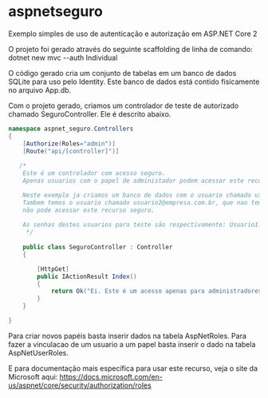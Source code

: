 # aspnetseguro
Exemplo simples de uso de autenticação e autorização em ASP.NET Core 2

O projeto foi gerado através do seguinte scaffolding de linha de comando:
dotnet new mvc --auth Individual

O código gerado cria um conjunto de tabelas em um banco de dados SQLite para uso pelo Identity.
Este banco de dados está contido fisicamente no arquivo App.db.

Com o projeto gerado, criamos um controlador de teste de autorizado chamado SeguroController. 
Ele é descrito abaixo.

```C#
namespace aspnet_seguro.Controllers
{
    [Authorize(Roles="admin")]
    [Route("api/[controller]")]
   
   /*
    Este é um controlador com acesso seguro. 
    Apenas usuarios com o papel de administador podem acessar este recurso.

    Neste exemplo ja criamos um banco de dados com o usuario chamado usuario1@empresa.com.br, vinculado ao papel admin.
    Tambem temos o usuario chamado usuario2@empresa.com.br, que nao tem esta vinculacao e portanto 
    não pode acessar este recurso seguro.
  
    As senhas destes usuarios para teste são respectivamente: Usuario1! e Usuario2!
     */
     
    public class SeguroController : Controller
    {

        [HttpGet]
        public IActionResult Index()
        {
            return Ok("Ei. Este é um acesso apenas para administradores");
        }
    }

}
```

Para criar novos papéis basta inserir dados na tabela AspNetRoles.
Para fazer a vinculacao de um usuario a um papel basta inserir o dado na tabela AspNetUserRoles.

E para documentação mais específica para usar este recurso, veja o site da Microsoft aqui:
https://docs.microsoft.com/en-us/aspnet/core/security/authorization/roles




